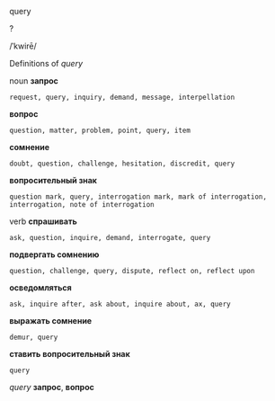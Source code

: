 query

?

/ˈkwirē/

Definitions of _query_

noun
**запрос**

    request, query, inquiry, demand, message, interpellation
**вопрос**

    question, matter, problem, point, query, item
**сомнение**

    doubt, question, challenge, hesitation, discredit, query
**вопросительный знак**

    question mark, query, interrogation mark, mark of interrogation, interrogation, note of interrogation

verb
**спрашивать**

    ask, question, inquire, demand, interrogate, query
**подвергать сомнению**

    question, challenge, query, dispute, reflect on, reflect upon
**осведомляться**

    ask, inquire after, ask about, inquire about, ax, query
**выражать сомнение**

    demur, query
**ставить вопросительный знак**

    query

_query_
**запрос**, **вопрос**